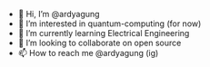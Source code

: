 - 👋 Hi, I’m @ardyagung
- 👀 I’m interested in quantum-computing (for now)
- 🌱 I’m currently learning Electrical Engineering
- 💞️ I’m looking to collaborate on open source 
- 📫 How to reach me @ardyagung (ig)

<!---
ardyagung/ardyagung is a ✨ special ✨ repository because its `README.md` (this file) appears on your GitHub profile.
You can click the Preview link to take a look at your changes.
--->
